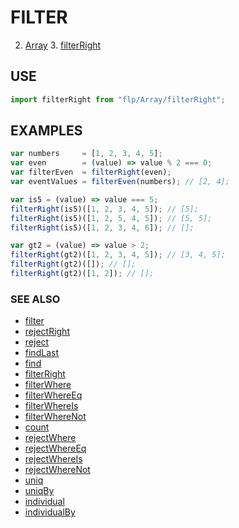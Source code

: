 # FILTER
2. [Array](../README.md)
    3. [filterRight](./README.md)

## USE

```javascript
import filterRight from "flp/Array/filterRight";
```

## EXAMPLES

```javascript
var numbers     = [1, 2, 3, 4, 5];
var even        = (value) => value % 2 === 0;
var filterEven  = filterRight(even);
var eventValues = filterEven(numbers); // [2, 4];

var is5 = (value) => value === 5;
filterRight(is5)([1, 2, 3, 4, 5]); // [5];
filterRight(is5)([1, 2, 5, 4, 5]); // [5, 5];
filterRight(is5)([1, 2, 3, 4, 6]); // [];

var gt2 = (value) => value > 2;
filterRight(gt2)([1, 2, 3, 4, 5]); // [3, 4, 5];
filterRight(gt2)([]); // [];
filterRight(gt2)([1, 2]); // [];
```

### SEE ALSO

- [filter](../filter/README.md)
- [rejectRight](../rejectRight/README.md)
- [reject](../reject/README.md)
- [findLast](../findLast/README.md)
- [find](../find/README.md)
- [filterRight](../filterRight/README.md)
- [filterWhere](../filterWhere/README.md)
- [filterWhereEq](../filterWhereEq/README.md)
- [filterWhereIs](../filterWhereIs/README.md)
- [filterWhereNot](../filterWhereNot/README.md)
- [count](../count/README.md)
- [rejectWhere](../rejectWhere/README.md)
- [rejectWhereEq](../rejectWhereEq/README.md)
- [rejectWhereIs](../rejectWhereIs/README.md)
- [rejectWhereNot](../rejectWhereNot/README.md)
- [uniq](../uniq/README.md)
- [uniqBy](../uniqBy/README.md)
- [individual](../individual/README.md)
- [individualBy](../individualBy/README.md)
